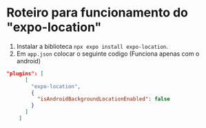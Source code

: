 # Roteiro para funcionamento do "expo-location"

1. Instalar a biblioteca `npx expo install expo-location`.
2. Em `app.json` colocar o seguinte codigo (Funciona apenas com o android)

```json
"plugins": [
      [
        "expo-location",
        {
          "isAndroidBackgroundLocationEnabled": false
        }
      ]
    ]
```

